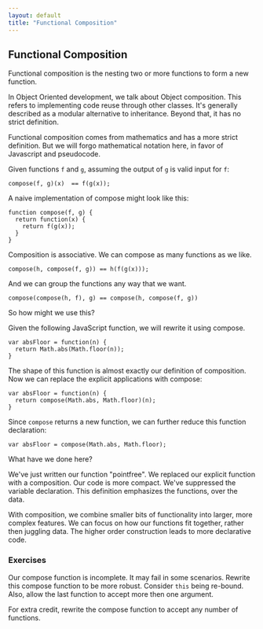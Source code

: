 ```yaml
---
layout: default
title: "Functional Composition"
---
```


Functional Composition
-----------------------

Functional composition is the nesting two or more functions to form a new function.

In Object Oriented development, we talk about Object composition. This refers to implementing code reuse through other classes. It's generally described as a modular alternative to inheritance. Beyond that, it has no strict definition.

Functional composition comes from mathematics and has a more strict definition. But we will forgo mathematical notation here, in favor of Javascript and pseudocode.

Given functions `f` and `g`, assuming the output of `g` is valid input for `f`:


    compose(f, g)(x)  == f(g(x));


A naive implementation of compose might look like this:


    function compose(f, g) {
      return function(x) {
        return f(g(x));
      }
    }


Composition is associative. We can compose as many functions as we like.


    compose(h, compose(f, g)) == h(f(g(x)));


And we can group the functions any way that we want.


    compose(compose(h, f), g) == compose(h, compose(f, g))


So how might we use this?

Given the following JavaScript function, we will rewrite it using compose.


    var absFloor = function(n) {
      return Math.abs(Math.floor(n));
    }


The shape of this function is almost exactly our definition of composition. Now we can replace the explicit applications with compose:


    var absFloor = function(n) {
      return compose(Math.abs, Math.floor)(n);
    }


Since `compose` returns a new function, we can further reduce this function declaration:

    var absFloor = compose(Math.abs, Math.floor);


What have we done here?

We've just written our function "pointfree". We replaced our explicit function with a composition. Our code is more compact. We've suppressed the variable declaration. This definition emphasizes the functions, over the data.

With composition, we combine smaller bits of functionality into larger, more complex features. We can focus on how our functions fit together, rather then juggling data. The higher order construction leads to more declarative code.

### Exercises

Our compose function is incomplete. It may fail in some scenarios. Rewrite this compose function to be more robust. Consider `this` being re-bound. Also, allow the last function to accept more then one argument.

For extra credit, rewrite the compose function to accept any number of functions.
